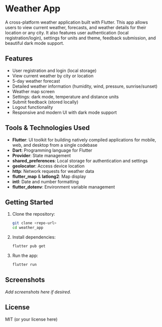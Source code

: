 # Weather App

A cross-platform weather application built with Flutter. This app allows users to view current weather, forecasts, and weather details for their location or any city. It also features user authentication (local registration/login), settings for units and theme, feedback submission, and beautiful dark mode support.

## Features
- User registration and login (local storage)
- View current weather by city or location
- 5-day weather forecast
- Detailed weather information (humidity, wind, pressure, sunrise/sunset)
- Weather map screen
- Settings: dark mode, temperature and distance units
- Submit feedback (stored locally)
- Logout functionality
- Responsive and modern UI with dark mode support

## Tools & Technologies Used
- **Flutter**: UI toolkit for building natively compiled applications for mobile, web, and desktop from a single codebase
- **Dart**: Programming language for Flutter
- **Provider**: State management
- **shared_preferences**: Local storage for authentication and settings
- **geolocator**: Access device location
- **http**: Network requests for weather data
- **flutter_map** & **latlong2**: Map display
- **intl**: Date and number formatting
- **flutter_dotenv**: Environment variable management

## Getting Started

1. Clone the repository:
   ```sh
   git clone <repo-url>
   cd weather_app
   ```
2. Install dependencies:
   ```sh
   flutter pub get
   ```
3. Run the app:
   ```sh
   flutter run
   ```

## Screenshots
_Add screenshots here if desired._

## License
MIT (or your license here)
